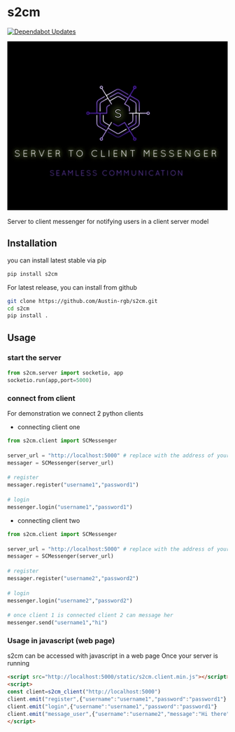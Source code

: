 # s2cm
[![Dependabot Updates](https://github.com/Austin-rgb/s2cm/actions/workflows/dependabot/dependabot-updates/badge.svg)](https://github.com/Austin-rgb/s2cm/actions/workflows/dependabot/dependabot-updates)

![logo](https://github.com/Austin-rgb/s2cm/blob/main/Screenshot_20241030_213712_Chrome.jpg)

Server to client messenger for notifying users in a client server model
## Installation 
you can install latest stable via pip
```sh
pip install s2cm
```

For latest release, you can install from github
```sh
git clone https://github.com/Austin-rgb/s2cm.git
cd s2cm
pip install .
```

## Usage
### start the server
```python
from s2cm.server import socketio, app
socketio.run(app,port=5000)
```
### connect from client 
For demonstration we connect 2 python clients
- connecting client one
```python
from s2cm.client import SCMessenger

server_url = "http://localhost:5000" # replace with the address of your server 
messager = SCMessenger(server_url)

# register
messager.register("username1","password1")

# login
messenger.login("username1","password1")
```

- connecting client two
```python
from s2cm.client import SCMessenger

server_url = "http://localhost:5000" # replace with the address of your server 
messager = SCMessenger(server_url)

# register
messager.register("username2","password2")

# login
messenger.login("username2","password2")

# once client 1 is connected client 2 can message her
messenger.send("username1","hi")
```

### Usage in javascript (web page) 
s2cm can be accessed with javascript in a web page 
Once your server is running 
```html
<script src="http://localhost:5000/static/s2cm.client.min.js"></script>
<script>
const client=s2cm_client("http://localhost:5000")
client.emit("register",{"username":"username1","password":"password1"}
client.emit("login",{"username":"username1","password":"password1"}
client.emit("message_user",{"username":"username2","message":"Hi there"}) 
</script>
```
